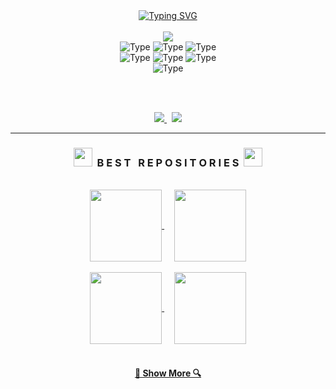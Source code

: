 <div align=center>
  <a href="https://git.io/typing-svg"><img src="http://readme-typing-svg.herokuapp.com?font=Fira+Code&duration=4000&pause=1000&color=FFFFFF&center=true&width=520&lines=Hey+there!+My+name+is+Andorka+Dominik;I'm+a+Web+Developer" alt="Typing SVG" /></a>
</div>

<br />

<div align=center>
  <a href="https://github.com/AndorkaDominik/">
    <img src="https://github-readme-stats.vercel.app/api?username=AndorkaDominik&show_icons=true&icon_color=FFFFFF&theme=dark&bg_color=FFFFFF00&hide_title=true&hide_border=true&hide=prs&include_all_commits=true" />
  </a>
</div>

<div align="center">
  <img alt="Type" src="https://img.shields.io/badge/typescript-000000?style=for-the-badge&color=FFFFFF" />
  <img alt="Type" src="https://img.shields.io/badge/react-000000?style=for-the-badge&color=FFFFFF" />
  <img alt="Type" src="https://img.shields.io/badge/next.js-000000?style=for-the-badge&color=FFFFFF" />
  <br/>
  <img alt="Type" src="https://img.shields.io/badge/java-000000?style=for-the-badge&color=FFFFFF" />
  <img alt="Type" src="https://img.shields.io/badge/spring-000000?style=for-the-badge&color=FFFFFF" />
  <img alt="Type" src="https://img.shields.io/badge/python-000000?style=for-the-badge&color=FFFFFF" />
  <br/>
  <img alt="Type" src="https://img.shields.io/badge/react_native-000000?style=for-the-badge&color=FFFFFF" />
</div>

<br><br>

<div align="center">
  <a href="https://www.linkedin.com/in/dominik-andorka-86820427b">
    <img src="https://img.shields.io/badge/LinkedIn%20-%0A66C2.svg?&style=for-the-badge&logo=LinkedIn&logoColor=000000&color=FFFFFF" target="_blank"/>
  </a>
  &nbsp;
  <a href="https://www.andorkavk.hu">
    <img src="https://img.shields.io/badge/Latest_Project%20-%FFFFFF.svg?&style=for-the-badge&logo=Vercel&logoColor=000000&color=FFFFFF" target="_blank"/>
  </a>
</div>

<hr>

<h3 align="center"><img src="https://slackmojis.com/emojis/59967-duck_dance/download" width="30"/>&nbsp;&nbsp;B E S T &nbsp; R E P O S I T O R I E S&nbsp;&nbsp;<img src="https://slackmojis.com/emojis/59967-duck_dance/download" width="30"/></h3>

<br> 

<div width="100%" align="center">
  <a align="center" href="https://github.com/AndorkaDominik/Weather-App" title="Weather-App">
    <img align="center" height="115" src="https://github-readme-stats-git-masterrstaa-rickstaa.vercel.app/api/pin/?username=AndorkaDominik&repo=Weather-App&theme=dark&icon_color=FFFFFF&border_color=FFFFFF&bg_color=FFFFFF00&border_radius=10">
  </a>
  &nbsp;&nbsp;&nbsp;
  <a align="center" href="https://github.com/AndorkaDominik/Quiz-App" title="Quiz-App">
    <img align="center" height="115" src="https://github-readme-stats-git-masterrstaa-rickstaa.vercel.app/api/pin/?username=AndorkaDominik&repo=Quiz-App&theme=dark&icon_color=FFFFFF&border_color=FFFFFF&bg_color=FFFFFF00&border_radius=10">
  </a>
</div>

<br/>

<div width="100%" align="center">
  <a align="center" href="https://github.com/AndorkaDominik/To-Do-List-App" title="To-Do-List-App">
    <img align="center" height="115" src="https://github-readme-stats-git-masterrstaa-rickstaa.vercel.app/api/pin/?username=AndorkaDominik&repo=To-Do-List-App&theme=dark&icon_color=FFFFFF&border_color=FFFFFF&bg_color=FFFFFF00&border_radius=10">
  </a>
  &nbsp;&nbsp;&nbsp;
  <a align="center" href="https://github.com/AndorkaDominik/Stop-Watch-Aőp" title="Stop-Watch-App">
    <img align="center" height="115" src="https://github-readme-stats-git-masterrstaa-rickstaa.vercel.app/api/pin/?username=AndorkaDominik&repo=Stop-Watch-App&theme=dark&icon_color=FFFFFF&border_color=FFFFFF&bg_color=FFFFFF00&border_radius=10">
  </a>
</div>

<br>

<h4 align="center">
  <a href="https://github.com/AndorkaDominik?tab=repositories" title="Show Repositories">🔎 Show More 🔍</a>
</h4>
